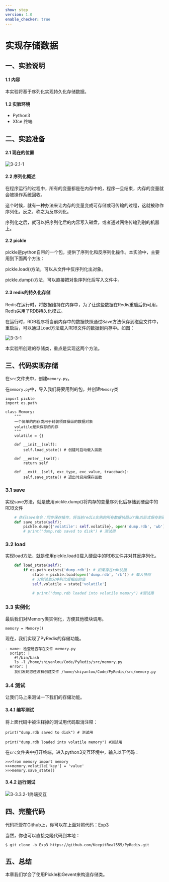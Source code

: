```yaml
---
show: step
version: 1.0
enable_checker: true
---
```


# 实现存储数据

## 一、实验说明

#### 1.1 内容

本实验将基于序列化实现持久化存储数据。

#### 1.2 实验环境

- Python3
- Xfce 终端


## 二、实验准备

#### 2.1 现在的位置

![3-2.1-1](https://doc.shiyanlou.com/document-uid731737labid7232timestamp1532688197588.png/wm)

#### 2.2 序列化概述

在程序运行的过程中，所有的变量都是在内存中的，程序一旦结束，内存的变量就会被操作系统回收。

这个时候，就有一种办法来让内存的变量变成可存储或可传输的过程，这就被称作序列化。反之，称之为反序列化。

序列化之后，就可以把序列化后的内容写入磁盘，或者通过网络传输到别的机器上。


#### 2.2 pickle

pickle是python自带的一个包，提供了序列化和反序列化操作。本实验中，主要用到下面两个方法：

pickle.load()方法，可以从文件中反序列化出对象。

pickle.dump()方法，可以直接把对象序列化后写入文件中。


#### 2.3 redis的持久化存储

Redis在运行时，将数据维持在内存中，为了让这些数据在Redis重启后仍可用，Redis采用了RDB持久化模式。

在运行时，RDB程序将当前内存中的数据快照通过Save方法保存到磁盘文件中，重启后，可以通过Load方法载入RDB文件的数据到内存中。如图：


![3-3-1](https://doc.shiyanlou.com/document-uid731737labid7232timestamp1532688206325.png/wm)


本实验所创建的存储类，重点是实现这两个方法。



## 三、代码实现存储

在`src`文件夹中，创建`memory.py`。

在`memory.py`中，导入我们将要用到的包，并创建`Memory`类

```
import pickle
import os.path

class Memory:
    """
    一个简单的内存类用于封装项目操纵的数据对象
    volatile是未保存的内存
    """
    volatile = {}

    def __init__(self):
        self.load_state() # 创建时启动载入函数

    def __enter__(self):
        return self
        
    def __exit__(self, exc_type, exc_value, traceback):
        self.save_state() # 退出时启用保存函数    
```



### 3.1 save

实现save方法，就是使用pickle.dump()将内存的变量序列化后存储到硬盘中的RDB文件

```python
    # 执行save命令：同步保存操作，将当前redis实例的所有数据快照以rdb的形式保存到硬盘。
    def save_state(self):
        pickle.dump({'volatile': self.volatile}, open('dump.rdb', 'wb'))
        # print("dump.rdb saved to disk") # 测试用

```

### 3.2 load 

实现load方法，就是使用pickle.load()载入硬盘中的RDB文件并对其反序列化。

```python
    def load_state(self):
        if os.path.exists('dump.rdb'): # 如果存在rdb快照
            state = pickle.load(open('dump.rdb', 'rb')) # 载入快照
            # 分别读取分序列化后相应的值
            self.volatile = state['volatile']

            # print("dump.rdb loaded into volatile memory") #测试用
```

### 3.3 实例化

最后我们对Memory类实例化，方便其他模块调用。

```
memory = Memory()
```

现在，我们实现了PyRedis的存储功能。

```checker
- name: 检查是否存在文件 memory.py
  script: |
    #!/bin/bash
    ls -l /home/shiyanlou/Code/PyRedis/src/memory.py
  error: | 
    我们发现您还没有创建文件 /home/shiyanlou/Code/PyRedis/src/memory.py
```



### 3.4 测试

让我们马上来测试一下我们的存储功能。

#### 3.4.1 编写测试

将上面代码中被注释掉的测试用代码取消注释：

```
print("dump.rdb saved to disk") # 测试用

print("dump.rdb loaded into volatile memory") #测试用
```

在`src`文件夹中打开终端，进入python3交互环境中，输入以下代码：

```
>>>from memory import memory
>>>memory.volatile['key'] = 'value'
>>>memory.save_state()
```

#### 3.4.2 运行测试

![3-3.3.2-1终端交互](https://doc.shiyanlou.com/document-uid731737labid7232timestamp1532688211513.png/wm)

## 四、完整代码

代码托管在Github上，你可以在上面对照代码：[Exp3](https://github.com/KeepitReal555/PyRedis/tree/Exp3)

当然，你也可以直接克隆代码到本地：

```
$ git clone -b Exp3 https://github.com/KeepitReal555/PyRedis.git
```


## 五、总结

本章我们学会了使用Pickle和Gevent来构造存储类。

